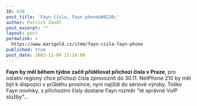 ```yaml
---
ID: 638
post_title: 'Fayn čísla, Fayn phone&#8230;'
author: Patrick Zandl
post_excerpt: ""
layout: post
permalink: >
  https://www.marigold.cz/item/fayn-cisla-fayn-phone
published: true
post_date: 2003-11-04 15:24:00
---
```

<STRONG>Fayn by měl během týdne začít přidělovat příchozí čísla v Praze</STRONG>, pro ostatní regiony chce příchozí čísla zprovoznit do 30.11. NetPhone 210 by měl být k dispozici v průběhu prosince, nyní najíždí do sériové výroby. Toliko Fayn novinky, s příchozími čísly dostane Fayn rozměr "té správné VoIP služby"...